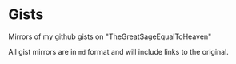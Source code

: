 # Gists
Mirrors of my github gists on "TheGreatSageEqualToHeaven"

All gist mirrors are in `md` format and will include links to the original. 
